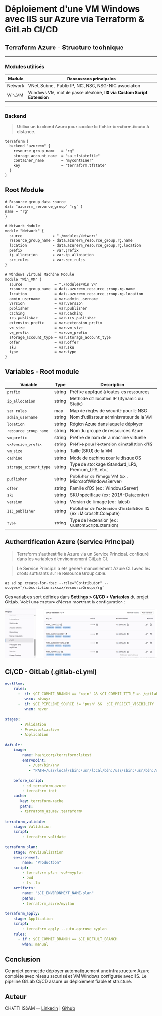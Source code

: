 # Déploiement d'une VM Windows avec IIS sur Azure via Terraform & GitLab CI/CD

## Terraform Azure - Structure technique

---

### Modules utilisés

| Module   | Ressources principales                                                                 |
|----------|------------------------------------------------------------------------------------------|
| Network  | VNet, Subnet, Public IP, NIC, NSG, NSG-NIC association                                  |
| Win_VM   | Windows VM, mot de passe aléatoire, **IIS via Custom Script Extension**                 |

---

### Backend

> Utilise un backend Azure pour stocker le fichier terraform.tfstate à distance.

```hcl
terraform {
  backend "azurerm" {
    resource_group_name   = "rg"
    storage_account_name  = "sa_tfstatefile"
    container_name        = "mycontainer"
    key                   = "terraform.tfstate"
  }
}
```
## Root Module

```hcl
# Resource group data source
data "azurerm_resource_group" "rg" {
name = "rg"
}

# Network Module
module "Network" {
  source              = "./modules/Network"
  resource_group_name = data.azurerm_resource_group.rg.name
  location            = data.azurerm_resource_group.rg.location
  prefix              = var.prefix
  ip_allocation       = var.ip_allocation
  sec_rules           = var.sec_rules
}

# Windows Virtual Machine Module
module "Win_VM" {
  source               = "./modules/Win_VM"
  resource_group_name  = data.azurerm_resource_group.rg.name
  location             = data.azurerm_resource_group.rg.location
  admin_username       = var.admin_username
  version              = var.version
  publisher            = var.publisher
  caching              = var.caching
  IIS_publisher        = var.IIS_publisher
  extension_prefix     = var.extension_prefix
  vm_size              = var.vm_size
  vm_prefix            = var.vm_prefix
  storage_account_type = var.storage_account_type
  offer                = var.offer
  sku                  = var.sku
  type                 = var.type
}
```

## Variables - Root module

| **Variable**           | **Type** | **Description**                                                      |
| ---------------------- | -------- | -------------------------------------------------------------------- |
| `prefix`               | string   | Préfixe appliqué à toutes les ressources                             |
| `ip_allocation`        | string   | Méthode d’allocation IP (Dynamic ou Static)                          |
| `sec_rules`            | map      | Map de règles de sécurité pour le NSG                                |
| `admin_username`       | string   | Nom d’utilisateur administrateur de la VM                            |
| `location`             | string   | Région Azure dans laquelle déployer                                  |
| `resource_group_name`  | string   | Nom du groupe de ressources Azure                                    |
| `vm_prefix`            | string   | Préfixe de nom de la machine virtuelle                               |
| `extension_prefix`     | string   | Préfixe pour l’extension d’installation d’IIS                        |
| `vm_size`              | string   | Taille (SKU) de la VM                                                |
| `caching`              | string   | Mode de caching pour le disque OS                                    |
| `storage_account_type` | string   | Type de stockage (Standard\_LRS, Premium\_LRS, etc.)                 |
| `publisher`            | string   | Publisher de l’image VM (ex : MicrosoftWindowsServer)                |
| `offer`                | string   | Famille d’OS (ex : WindowsServer)                                    |
| `sku`                  | string   | SKU spécifique (ex : 2019-Datacenter)                                |
| `version`              | string   | Version de l’image (ex : latest)                                     |
| `IIS_publisher`        | string   | Publisher de l’extension d’installation IIS (ex : Microsoft.Compute) |
| `type`                 | string   | Type de l’extension (ex : CustomScriptExtension)                     |

## Authentification Azure (Service Principal)
> Terraform s'authentifie à Azure via un Service Principal, configuré dans les variables d’environnement GitLab CI.

> Le Service Principal a été généré manuellement Azure CLI avec les droits suffisants sur le Resource Group cible.
   
    az ad sp create-for-rbac --role="Contributor" --scopes="/subscriptions/xxxx/resourceGroups/rg"

Ces variables sont définies dans **Settings > CI/CD > Variables** du projet GitLab.
Voici une capture d'écran montrant la configuration :

![ARM_secrets](Pictures/tf_azure_authentication.png)


## CI/CD - GitLab (.gitlab-ci.yml)
```yaml
workflow:
    rules:
      -  if: $CI_COMMIT_BRANCH == "main" && $CI_COMMIT_TITLE =~ /gitlab$/
         when: always
      -  if: $CI_PIPELINE_SOURCE != "push" &&  $CI_PROJECT_VISIBILITY != "public"  
         when: never  

stages:
       - Validation
       - Previsualization
       - Application
       
default:
    image: 
        name: hashicorp/terraform:latest
        entrypoint:
           - /usr/bin/env
           - "PATH=/usr/local/sbin:/usr/local/bin:/usr/sbin:/usr/bin:/sbin:/bin"
    
    before_script:
        - cd terraform_azure
        - terraform init 
    cache:
       key: terraform-cache
       paths:
       - terraform_azure/.terraform/

terraform_validate:
    stage: Validation
    script:
        - terraform validate    

terraform_plan:
    stage: Previsualization
    environment: 
        name: "Production"
    script:
        - terraform plan -out=myplan
        - pwd
        - ls -la 
    artifacts:
        name: "$CI_ENVIRONMENT_NAME-plan"
        paths: 
        - terraform_azure/myplan    

terraform_apply:
    stage: Application
    script:
        - terraform apply --auto-approve myplan
    rules:
      - if : $CI_COMMIT_BRANCH == $CI_DEFAULT_BRANCH
        when: manual  
```

## Conclusion

Ce projet permet de déployer automatiquement une infrastructure Azure complète avec réseau sécurisé et VM Windows configurée avec IIS. Le pipeline GitLab CI/CD assure un déploiement fiable et structuré.

## Auteur

CHATTI ISSAM — [Linkedin](https://www.linkedin.com/in/issam-chatti-172838123) | [Github](https://github.com/ISSA-AZTF)